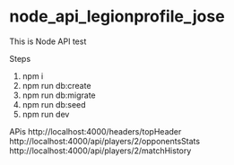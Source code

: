 # node_api_legionprofile_jose
This is Node API test

Steps
1. npm i
2. npm run db:create
3. npm run db:migrate
4. npm run db:seed
5. npm run dev


APis
http://localhost:4000/headers/topHeader
http://localhost:4000/api/players/2/opponentsStats
http://localhost:4000/api/players/2/matchHistory

